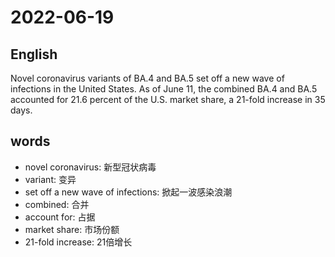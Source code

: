 # 2022-06-19


## English
Novel coronavirus variants of BA.4 and
BA.5 set off a new wave of infections in the 
United States. As of June 11, the combined
BA.4 and BA.5 accounted for 21.6 percent
of the U.S. market share, a 21-fold increase
in 35 days.

## words
* novel coronavirus: 新型冠状病毒
* variant: 变异
* set off a new wave of infections: 掀起一波感染浪潮
* combined: 合并
* account for: 占据
* market share: 市场份额
* 21-fold increase: 21倍增长
